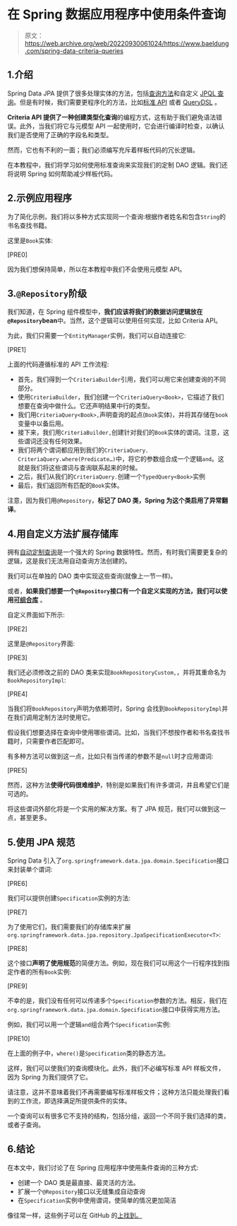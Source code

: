 # 在 Spring 数据应用程序中使用条件查询

> 原文：<https://web.archive.org/web/20220930061024/https://www.baeldung.com/spring-data-criteria-queries>

## 1.介绍

Spring Data JPA 提供了很多处理实体的方法，包括[查询方法](/web/20221115111200/https://www.baeldung.com/the-persistence-layer-with-spring-data-jpa)和自定义 [JPQL 查询](/web/20221115111200/https://www.baeldung.com/spring-data-jpa-query)。但是有时候，我们需要更程序化的方法，比如[标准 API](/web/20221115111200/https://www.baeldung.com/hibernate-criteria-queries) 或者 [QueryDSL](/web/20221115111200/https://www.baeldung.com/querydsl-with-jpa-tutorial) 。

**Criteria API 提供了一种创建类型化查询**的编程方式，这有助于我们避免语法错误。此外，当我们将它与元模型 API 一起使用时，它会进行编译时检查，以确认我们是否使用了正确的字段名和类型。

然而，它也有不利的一面；我们必须编写充斥着样板代码的冗长逻辑。

在本教程中，我们将学习如何使用标准查询来实现我们的定制 DAO 逻辑。我们还将说明 Spring 如何帮助减少样板代码。

## 2.示例应用程序

为了简化示例，我们将以多种方式实现同一个查询:根据作者姓名和包含`String`的书名查找书籍。

这里是`Book`实体:

[PRE0]

因为我们想保持简单，所以在本教程中我们不会使用元模型 API。

## 3.`@Repository`阶级

我们知道，在 Spring 组件模型中，**我们应该将我们的数据访问逻辑放在`@Repository`bean**中。当然，这个逻辑可以使用任何实现，比如 Criteria API。

为此，我们只需要一个`EntityManager`实例，我们可以自动连接它:

[PRE1]

上面的代码遵循标准的 API 工作流程:

*   首先，我们得到一个`CriteriaBuilder`引用，我们可以用它来创建查询的不同部分。
*   使用`CriteriaBuilder`，我们创建一个`CriteriaQuery<Book>`，它描述了我们想要在查询中做什么。它还声明结果中行的类型。
*   我们用`CriteriaQuery<Book>,`声明查询的起点(`Book`实体)，并将其存储在`book`变量中以备后用。
*   接下来，我们用`CriteriaBuilder,`创建针对我们的`Book`实体的谓词。注意，这些谓词还没有任何效果。
*   我们将两个谓词都应用到我们的`CriteriaQuery.` `CriteriaQuery.where(Predicate…)`中，将它的参数组合成一个逻辑`and`。这就是我们将这些谓词与查询联系起来的时候。
*   之后，我们从我们的`CriteriaQuery.`创建一个`TypedQuery<Book>`实例
*   最后，我们返回所有匹配的`Book`实体。

注意，因为我们用`@Repository`，**标记了 DAO 类，Spring 为这个类启用了异常翻译**。

## 4.用自定义方法扩展存储库

拥有[自动定制查询](/web/20221115111200/https://www.baeldung.com/the-persistence-layer-with-spring-data-jpa#customquery)是一个强大的 Spring 数据特性。然而，有时我们需要更复杂的逻辑，这是我们无法用自动查询方法创建的。

我们可以在单独的 DAO 类中实现这些查询(就像上一节一样)。

或者，**如果我们想要一个`@Repository`接口有一个自定义实现的方法，我们可以使用[可组合库](/web/20221115111200/https://www.baeldung.com/spring-data-composable-repositories)** 。

自定义界面如下所示:

[PRE2]

这里是`@Repository`界面:

[PRE3]

我们还必须修改之前的 DAO 类来实现`BookRepositoryCustom,`，并将其重命名为`BookRepositoryImpl`:

[PRE4]

当我们将`BookRepository`声明为依赖项时，Spring 会找到`BookRepositoryImpl`并在我们调用定制方法时使用它。

假设我们想要选择在查询中使用哪些谓词。比如，当我们不想按作者和书名查找书籍时，只需要作者匹配即可。

有多种方法可以做到这一点，比如只有当传递的参数不是`null`时才应用谓词:

[PRE5]

然而，这种方法**使得代码很难维护**，特别是如果我们有许多谓词，并且希望它们是可选的。

将这些谓词外部化将是一个实用的解决方案。有了 JPA 规范，我们可以做到这一点，甚至更多。

## 5.使用 JPA 规范

Spring Data 引入了`org.springframework.data.jpa.domain.Specification`接口来封装单个谓词:

[PRE6]

我们可以提供创建`Specification`实例的方法:

[PRE7]

为了使用它们，我们需要我们的存储库来扩展`org.springframework.data.jpa.repository.JpaSpecificationExecutor<T>`:

[PRE8]

这个接口**声明了使用规范**的简便方法。例如，现在我们可以用这个一行程序找到指定作者的所有`Book`实例:

[PRE9]

不幸的是，我们没有任何可以传递多个`Specification`参数的方法。相反，我们在`org.springframework.data.jpa.domain.Specification`接口中获得实用方法。

例如，我们可以用一个逻辑`and`组合两个`Specification`实例:

[PRE10]

在上面的例子中，`where()`是`Specification`类的静态方法。

这样，我们可以使我们的查询模块化。此外，我们不必编写标准 API 样板文件，因为 Spring 为我们提供了它。

请注意，这并不意味着我们不再需要编写标准样板文件；这种方法只能处理我们看到的工作流，即选择满足所提供条件的实体。

一个查询可以有很多它不支持的结构，包括分组，返回一个不同于我们选择的类，或者子查询。

## 6.结论

在本文中，我们讨论了在 Spring 应用程序中使用条件查询的三种方式:

*   创建一个 DAO 类是最直接、最灵活的方法。
*   扩展一个`@Repository`接口以无缝集成自动查询
*   在`Specification`实例中使用谓词，使简单的情况更加简洁

像往常一样，这些例子可以在 GitHub 的[上找到。](https://web.archive.org/web/20221115111200/https://github.com/eugenp/tutorials/tree/master/persistence-modules/spring-data-jpa-query-2)